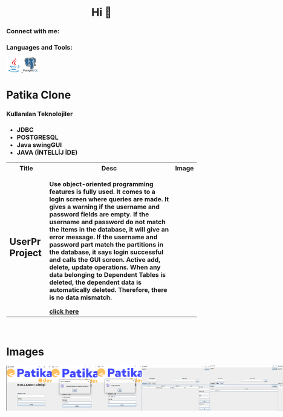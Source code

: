 <h1 align="center">Hi 👋</h1>

<h3 align="left">Connect with me:</h3>
<p align="left">
</p>

<h3 align="left">Languages and Tools:</h3>
<p align="left"> <a href="https://www.java.com" target="_blank" rel="noreferrer"> <img src="https://raw.githubusercontent.com/devicons/devicon/master/icons/java/java-original.svg" alt="java" width="40" height="40"/> </a> <a href="https://www.postgresql.org" target="_blank" rel="noreferrer"> <img src="https://raw.githubusercontent.com/devicons/devicon/master/icons/postgresql/postgresql-original-wordmark.svg" alt="postgresql" width="40" height="40"/> </a> </p>




# Patika Clone


<h3>Kullanılan Teknolojiler<h3/>
<ul>

<li>JDBC </li>
<li>POSTGRESQL </li>
<li>Java swingGUI </li>
<li>JAVA (İNTELLİJ İDE) </li>
</ul>


<table >
  <tr  >
    <th  >Title</th>
    <th >Desc</th>
      <th >Image</th>
  </tr>

<tr >
   <td>
   <h2>UserPr Project</h2>
   
   
   </td>
   <td>
   <p>Use object-oriented programming features is fully used.
It comes to a login screen where queries are made.
It gives a warning if the username and password fields are empty.
If the username and password do not match the items in the database, it will give an error message.
If the username and password part match the partitions in the database, it says login successful and calls the GUI screen.
Active add, delete, update operations.
When any data belonging to Dependent Tables is deleted, the dependent data is automatically deleted. Therefore, there is no data mismatch.</p>
   <a href="https://github.com/nurullhkrds/react/tree/main/api" >click here </a>



  



 
</table>
<br>
<h1>Images</h1>
<div  style="display:flex; "   >
<img height="120px" width="180px" src="./java photo/ekran.png" />
<img height="120px" width="180px" src="./java photo/ekran2.png"ph />
<img height="120px" width="180px" src="./java photo/ekran3.png" />
<img height="120px" width="180px" src="./java photo/ekran4.png" />
<img height="120px" width="180px" src="./java photo/ekran5.png" />
<img height="120px" width="180px" src="./java photo/ekran6.png" />
<img height="120px" width="180px" src="./java photo/ekran7.png" />
<img height="120px" width="180px" src="./java photo/ekran8.png" />

</div>




 
